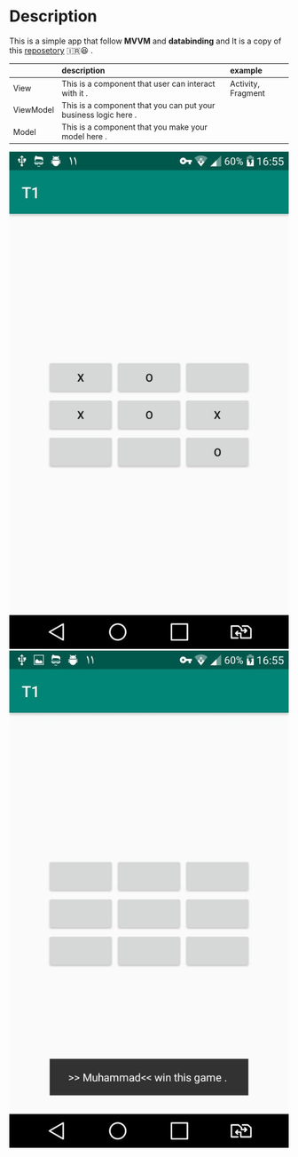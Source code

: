 # Description
This is a simple app that follow **MVVM** and **databinding** and It is
a copy of this
[reposetory](https://github.com/husaynhakeem/TicTacToe-MVVM)
:iran::laughing: .

|           | description                                                       |example         |
|:------    |:------                                                            |:------            |
|  View     |  This is a component that user can interact with it .             |Activity, Fragment|
|  ViewModel|  This is a component that you can put your business logic here .  |                   |
|  Model    |  This is a component that you make your model here .              |                   |

![image 1](/Screenshots/photo_2020-01-01_16-58-03.jpg)
![image 2](/Screenshots/photo_2020-01-01_16-58-05.jpg)
